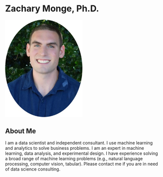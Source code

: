 # Zachary Monge, Ph.D.
<img src="images/my_picture.jpg" width="250">

## About Me
I am a data scientist and independent consultant. I use machine learning and analytics to solve business problems. I am an expert in
machine learning, data analysis, and experimental design. I have experience solving a broad range of machine learning problems
(e.g., natural language processing, computer vision, tabular).
Please contact me if you are in need of data science consulting.
